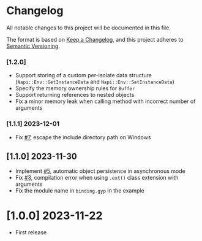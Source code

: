 # Changelog

All notable changes to this project will be documented in this file.

The format is based on [Keep a Changelog](https://keepachangelog.com/en/1.0.0/),
and this project adheres to [Semantic Versioning](https://semver.org/spec/v2.0.0.html).

### [1.2.0]

-   Support storing of a custom per-isolate data structure (`Napi::Env::GetInstanceData` and `Napi::Env::SetInstanceData`)
-   Specify the memory ownership rules for `Buffer`
-   Support returning references to nested objects
-   Fix a minor memory leak when calling method with incorrect number of arguments

### [1.1.1] 2023-12-01

-   Fix [#7](https://github.com/mmomtchev/nobind/issues/7), escape the include directory path on Windows

## [1.1.0] 2023-11-30

-   Implement [#5](https://github.com/mmomtchev/nobind/issues/5), automatic object persistence in asynchronous mode
-   Fix [#3](https://github.com/mmomtchev/nobind/issues/3), compilation error when using `.ext()` class extension with arguments
-   Fix the module name in `binding.gyp` in the example

# [1.0.0] 2023-11-22

-   First release
